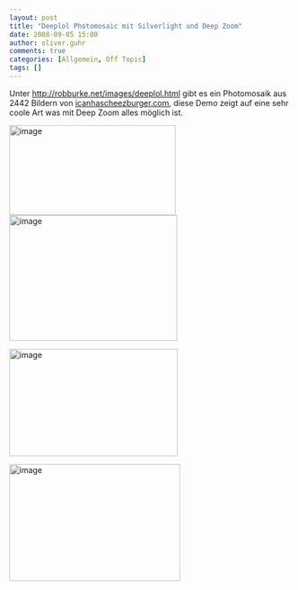 ```yaml
---
layout: post
title: "Deeplol Photomosaic mit Silverlight und Deep Zoom"
date: 2008-09-05 15:00
author: oliver.guhr
comments: true
categories: [Allgemein, Off Topic]
tags: []
---
```

<p>Unter <a title="http://robburke.net/images/deeplol.html" href="http://robburke.net/images/deeplol.html">http://robburke.net/images/deeplol.html</a> gibt es ein Photomosaik aus 2442 Bildern von <a href="http://www.icanhascheezburger.com" target="_blank">icanhascheezburger.com</a>, diese Demo zeigt auf eine sehr coole Art was mit Deep Zoom alles möglich ist. </p> <p><a href="{{BASE_PATH}}/assets/wp-images/image531.png"><img style="border-right: 0px; border-top: 0px; border-left: 0px; border-bottom: 0px" height="160" alt="image" src="{{BASE_PATH}}/assets/wp-images/image-thumb509.png" width="296" border="0"></a> <a href="{{BASE_PATH}}/assets/wp-images/image532.png"><img style="border-right: 0px; border-top: 0px; border-left: 0px; border-bottom: 0px" height="224" alt="image" src="{{BASE_PATH}}/assets/wp-images/image-thumb510.png" width="299" border="0"></a></p> <p><a href="{{BASE_PATH}}/assets/wp-images/image533.png"><img style="border-right: 0px; border-top: 0px; border-left: 0px; border-bottom: 0px" height="191" alt="image" src="{{BASE_PATH}}/assets/wp-images/image-thumb511.png" width="300" border="0"></a> </p> <p><a href="{{BASE_PATH}}/assets/wp-images/image534.png"><img style="border-right: 0px; border-top: 0px; border-left: 0px; border-bottom: 0px" height="208" alt="image" src="{{BASE_PATH}}/assets/wp-images/image-thumb512.png" width="304" border="0"></a></p>
